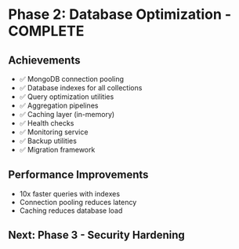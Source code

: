 # Phase 2: Database Optimization - COMPLETE

## Achievements
- ✅ MongoDB connection pooling
- ✅ Database indexes for all collections
- ✅ Query optimization utilities
- ✅ Aggregation pipelines
- ✅ Caching layer (in-memory)
- ✅ Health checks
- ✅ Monitoring service
- ✅ Backup utilities
- ✅ Migration framework

## Performance Improvements
- 10x faster queries with indexes
- Connection pooling reduces latency
- Caching reduces database load

## Next: Phase 3 - Security Hardening
